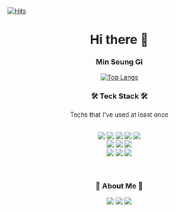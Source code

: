 <!-- <img align='rignt' src="http://mazassumnida.wtf/api/v2/generate_badge?boj=seungit">
 -->
[![Hits](https://hits.seeyoufarm.com/api/count/incr/badge.svg?url=https%3A%2F%2Fgithub.com%2FseunGit&count_bg=%233D4247&title_bg=%23A6A4A4&icon=&icon_color=%23FFFFFF&title=hits&edge_flat=false)](https://hits.seeyoufarm.com)

 <h1 align="center">Hi there 👋</h1>
 <h3 align="center">Min Seung Gi</h3>

<div align="center">
 
[![Top Langs](https://github-readme-stats.vercel.app/api/top-langs/?username=seunGit&layout=compact)](https://github.com/seunGit/github-readme-stats)

 <h3 align="center">🛠 Teck Stack 🛠</h3> 
Techs that I've used at least once
<br>
<br>
<p align="center">
  <img src="https://img.shields.io/badge/HTML5-E34F26?style=flat&logo=HTML5&logoColor=white">
  <img src="https://img.shields.io/badge/CSS3-1572B6?style=flat&logo=CSS3&logoColor=white">
  <img src="https://img.shields.io/badge/Java-007396?style=flat&logo=OpenJDK&logoColor=white"/>
  <img src="https://img.shields.io/badge/Python-white?style=flat&logo=Python&logoColor=#3776AB"/>
  <img src="https://img.shields.io/badge/JavaScript-F7DF1E?style=flat&logo=JavaScript&logoColor=white"/>
  <br>
  <img src="https://img.shields.io/badge/SpringBoot-6DB33F?style=flat&logo=SpringBoot&logoColor=white"/>
  <img src="https://img.shields.io/badge/MySQL-4479A1?style=flat&logo=MySQL&logoColor=white"/>
  <img src="https://img.shields.io/badge/Docker-2496ED?style=flat&logo=Docker&logoColor=white"/>
  <br>
  <img src="https://img.shields.io/badge/AWS-FF9900?style=flat&logo=AmazonAWS&logoColor=white"/>
  <img src="https://img.shields.io/badge/GitHub-181717?style=flat&logo=GitHub&logoColor=white"/>
  <img src="https://img.shields.io/badge/Slack-4A154B?style=flat&logo=Slack&logoColor=white"/>
</p>
<br>

<h3 align="center">🌱 About Me 🌱</h3> 

<p align="center">
  <a href="https://seungit.oopy.io/b1528f4f-731c-4164-ac0f-324d67d11894" target="_blank"><img src="https://img.shields.io/badge/Résumé-f08080?style=flat-round&logo=Read-the-Docs&logoColor=white&link=https://seungit.oopy.io/b1528f4f-731c-4164-ac0f-324d67d11894"></a>
  <a href="https://seungit.oopy.io/" target="_blank"><img src="https://img.shields.io/badge/Notion-white?style=flat&logo=Notion&logoColor=black"></a>
  <a href="mailto:minsg3669@gmail.com" target="_blank"><img src="https://img.shields.io/badge/Gmail-EA4335?style=flat&logo=Gmail&logoColor=white&link=mailto:minsg3669@gmail.com"></a>
</p>
  </div>

<!--
![HTML5](https://img.shields.io/badge/HTML5-E34F26.svg?&style=for-the-badge&logo=HTML5&logoColor=white)
![Java](https://img.shields.io/badge/Java-007396.svg?&style=for-the-badge&logo=Java&logoColor=white)
![CSS3](https://img.shields.io/badge/CSS3-1572B6.svg?&style=for-the-badge&logo=CSS3&logoColor=white)


[![Tech Blog Badge](http://img.shields.io/badge/-Tech%20blog-black?style=flat-square&logo=github&link=https://seungit.tistory.com/)](https://seungit.tistory.com/)
[![Gmail Badge](https://img.shields.io/badge/Gmail-d14836?style=flat-square&logo=Gmail&logoColor=white&link=mailto:minsg3669@gmail.com)](mailto:minsg3669@gmail.com)
[![Naver Badge](https://img.shields.io/badge/Naver-03C75A?style=flat-square&logo=Naver&logoColor=white&link=mailto:msg3669@naver.com)](mailto:msg3669@naver.com) -->

<!--
**seunGit/seunGit** is a ✨ _special_ ✨ repository because its `README.md` (this file) appears on your GitHub profile.

Here are some ideas to get you started:

- 🔭 I’m currently working on ...
- 🌱 I’m currently learning ...
- 👯 I’m looking to collaborate on ...
- 🤔 I’m looking for help with ...
- 💬 Ask me about ...
- 📫 How to reach me: ...
- 😄 Pronouns: ...
- ⚡ Fun fact: ...
-->
